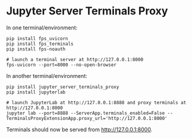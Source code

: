 # Jupyter Server Terminals Proxy

In one terminal/environment:

```console
pip install fps_uvicorn
pip install fps_terminals
pip install fps-noauth

# launch a terminal server at http://127.0.0.1:8000
fps-uvicorn --port=8000 --no-open-browser
```

In another terminal/environment:

```console
pip install jupyter_server_terminals_proxy
pip install jupyterlab

# launch JupyterLab at http://127.0.0.1:8888 and proxy terminals at http://127.0.0.1:8000
jupyter lab --port=8888 --ServerApp.terminals_enabled=False --TerminalsProxyExtensionApp.proxy_url='http://127.0.0.1:8000'
```

Terminals should now be served from http://127.0.0.1:8000.
